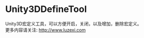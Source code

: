 Unity3DDefineTool
=================

Unity3D宏定义工具，可以方便开启，关闭，以及增加，删除宏定义。<br>
更多内容请关注: http://www.luzexi.com
